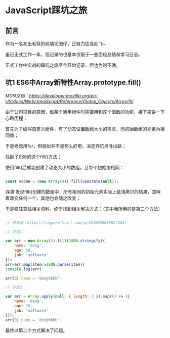 # JavaScript踩坑之旅

## 前言

作为一名初出毛犊的前端切图仔，正努力往高处飞~

虽已正式工作一年，但记录的也基本仅限于一些面经总结和学习日志。

正式工作中实战的踩坑之旅至今开始记录，但也为时不晚。

## 坑1 ES6中Array新特性Array.prototype.fill()

*MDN文档：https://developer.mozilla.org/en-US/docs/Web/JavaScript/Reference/Global_Objects/Array/fill*

由于公司项目的原因，做某个通用组件时需要用到这个函数的功能，接下来讲一下心路历程：

首先为了编写自定义组件，有了动态设置数组大小的需求，而初始数组的元素为相同值；

于是考虑用for，但貌似并不是那么好用，决定弃坑另寻出路；

找到了ES6的这个fill()方法；

使用fill()后成功创建了动态大小的数组，且每个初始值相同：

```javascript

const vcode = (new Array(4)).fill(useState(null));

```

*踩雷* 发现fill()创建的数组中，所有相同的初始元素实际上是浅拷贝的结果，意味着改变任何一个，其他也会随之改变；

于是疯狂查找相关资料，终于找到相关解决方式：（其中我所用的是第二个方法）

```javascript

// 参考自：https://segmentfault.com/q/1010000019827464/

// 方式1：

var arr = new Array(3).fill(JSON.stringify({
    name: 'deng',
    age: 18,
    job: 'software'
}))
arr=arr.map(item=>JSON.parse(item))
console.log(arr)

arr[0].name = 'dengbbbb'

// 方式2：

var arr = Array.apply(null, { length: 3 }).map(() => ({
    name: 'deng',
    age: 18,
    job: 'software'
}));
arr[0].name = 'dengbbbb';

```

最终以第二个方式解决了问题。
